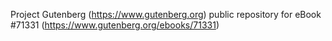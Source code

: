 Project Gutenberg (https://www.gutenberg.org) public repository
for eBook #71331 (https://www.gutenberg.org/ebooks/71331)
